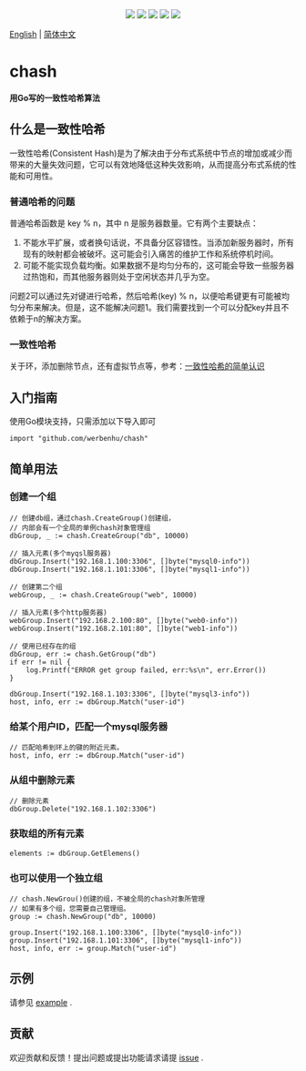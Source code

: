 
<div align='center'>
<a href="https://github.com/werbenhu/chash/actions"><img src="https://github.com/werbenhu/chash/workflows/Go/badge.svg"></a>
<a href="https://coveralls.io/github/werbenhu/chash?branch=main"><img src="https://coveralls.io/repos/github/werbenhu/chash/badge.svg?branch=main"></a>   
<a href="https://goreportcard.com/report/github.com/werbenhu/chash"><img src="https://goreportcard.com/badge/github.com/werbenhu/chash"></a>
<a href="https://github.com/werbenhu/chash"><img src="https://img.shields.io/github/license/mashape/apistatus.svg"></a>
<a href="https://pkg.go.dev/github.com/werbenhu/chash"><img src="https://pkg.go.dev/badge/github.com/werbenhu/chash.svg"></a>
</div>

[English](README.md) | [简体中文](README-CN.md)

# chash
**用Go写的一致性哈希算法**

## 什么是一致性哈希

一致性哈希(Consistent Hash)是为了解决由于分布式系统中节点的增加或减少而带来的大量失效问题，它可以有效地降低这种失效影响，从而提高分布式系统的性能和可用性。

### 普通哈希的问题

普通哈希函数是 key % n，其中 n 是服务器数量。它有两个主要缺点：
1. 不能水平扩展，或者换句话说，不具备分区容错性。当添加新服务器时，所有现有的映射都会被破坏。这可能会引入痛苦的维护工作和系统停机时间。
2. 可能不能实现负载均衡。如果数据不是均匀分布的，这可能会导致一些服务器过热饱和，而其他服务器则处于空闲状态并几乎为空。

问题2可以通过先对键进行哈希，然后哈希(key) % n，以便哈希键更有可能被均匀分布来解决。但是，这不能解决问题1。我们需要找到一个可以分配key并且不依赖于n的解决方案。

### 一致性哈希

关于环，添加删除节点，还有虚拟节点等，参考：[一致性哈希的简单认识](https://baijiahao.baidu.com/s?id=1735480432495470467&wfr=spider&for=pc)

## 入门指南

使用Go模块支持，只需添加以下导入即可

`import "github.com/werbenhu/chash"`


## 简单用法

### 创建一个组
```
// 创建db组，通过chash.CreateGroup()创建组，
// 内部会有一个全局的单例chash对象管理组
dbGroup, _ := chash.CreateGroup("db", 10000)

// 插入元素(多个myqsl服务器)
dbGroup.Insert("192.168.1.100:3306", []byte("mysql0-info"))
dbGroup.Insert("192.168.1.101:3306", []byte("mysql1-info"))

// 创建第二个组
webGroup, _ := chash.CreateGroup("web", 10000)

// 插入元素(多个http服务器)
webGroup.Insert("192.168.2.100:80", []byte("web0-info"))
webGroup.Insert("192.168.2.101:80", []byte("web1-info"))
```

```
// 使用已经存在的组
dbGroup, err := chash.GetGroup("db")
if err != nil {
    log.Printf("ERROR get group failed, err:%s\n", err.Error())
}

dbGroup.Insert("192.168.1.103:3306", []byte("mysql3-info"))
host, info, err := dbGroup.Match("user-id")
```

### 给某个用户ID，匹配一个mysql服务器
```
// 匹配哈希到环上的键的附近元素。
host, info, err := dbGroup.Match("user-id")
```

### 从组中删除元素
```
// 删除元素
dbGroup.Delete("192.168.1.102:3306")
```

### 获取组的所有元素
```
elements := dbGroup.GetElemens()
```

### 也可以使用一个独立组
```
// chash.NewGrou()创建的组，不被全局的chash对象所管理
// 如果有多个组，您需要自己管理组。
group := chash.NewGroup("db", 10000)

group.Insert("192.168.1.100:3306", []byte("mysql0-info"))
group.Insert("192.168.1.101:3306", []byte("mysql1-info"))
host, info, err := group.Match("user-id")
```

## 示例
请参见 [example](example/main.go) .

## 贡献
欢迎贡献和反馈！提出问题或提出功能请求请提 [issue](https://github.com/werbenhu/chash/issues) .
